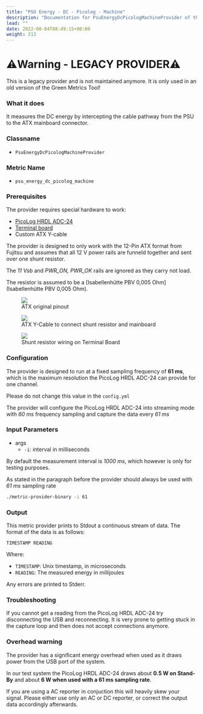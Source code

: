 ```yaml
---
title: "PSU Energy - DC - Picolog - Machine"
description: "Documentation for PsuEnergyDcPicologMachineProvider of the Green Metrics Tool"
lead: ""
date: 2022-08-04T08:49:15+00:00
weight: 213
---
```


# ⚠️Warning - LEGACY PROVIDER⚠️

This is a legacy provider and is not maintained anymore. It is only used in an old version of the Green Metrics Tool!


### What it does

It measures the DC energy by intercepting the cable pathway from the PSU
to the ATX mainboard connector.

### Classname

- `PsuEnergyDcPicologMachineProvider`

### Metric Name

- `psu_energy_dc_picolog_machine`


### Prerequisites

The provider requires special hardware to work:
- [PicoLog HRDL ADC-24](https://www.picotech.com/data-logger/adc-20-adc-24/precision-data-acquisition)
- [Terminal board](https://www.picotech.com/accessories/terminal-boards/adc-20-24-terminal-board)
- Custom ATX Y-cable

The provider is designed to only work with the 12-Pin ATX format from Fujitsu
and assumes that all 12 V power rails are funneld together and sent over one
shunt resistor.

The *11 Vsb* and *PWR_ON, PWR_OK* rails are ignored as they carry not load.

The resistor is assumed to be a [Isabellenhütte PBV 0,005 Ohm](Isabellenhütte PBV 0,005 Ohm).

<figure>
  <img src="/img/fujitsu_esprimo_p956_ATX_pinout.webp">
  <figcaption>ATX original pinout</figcaption>
</figure>

<figure>
  <img src="/img/atx_y_cable.webp">
  <figcaption>ATX Y-Cable to connect shunt resistor and mainboard</figcaption>
</figure>

<figure>
  <img src="/img/shunt_resistor_wiring.webp">
  <figcaption>Shunt resistor wiring on Terminal Board</figcaption>
</figure>

### Configuration

The provider is designed to run at a fixed sampling frequency of **61 ms**, which
is the maximum resolution the PicoLog HRDL ADC-24 can provide for one channel.

Please do not change this value in the `config.yml`

The provider will configure the PicoLog HRDL ADC-24 into streaming mode with
*60 ms* frequency sampling and capture the data every *61 ms*

### Input Parameters

- args
    - `-i`: interval in milliseconds

By default the measurement interval is *1000 ms*, which however is only for testing
purposes.

As stated in the paragraph before the provider should always be used with *61 ms* sampling rate

```bash
./metric-provider-binary -i 61
```

### Output

This metric provider prints to Stdout a continuous stream of data. The format of the data is as follows:

`TIMESTAMP READING`

Where:
- `TIMESTAMP`: Unix timestamp, in microseconds
- `READING`: The measured energy in millijoules

Any errors are printed to Stderr.

### Troubleshooting

If you cannot get a reading from the PicoLog HRDL ADC-24 try disconnecting the USB
and reconnecting. It is very prone to getting stuck in the capture loop and then
does not accept connections anymore.

### Overhead warning

The provider has a significant energy overhead when used as it draws power
from the USB port of the system.

In our test system the PicoLog HRDL ADC-24 draws about **0.5 W on Stand-By** and
about **6 W when used with a 61 ms sampling rate**.

If you are using a AC reporter in conjuction this will heavily skew your signal.
Please either use only an AC or DC reporter, or correct the output data
accordingly afterwards.
